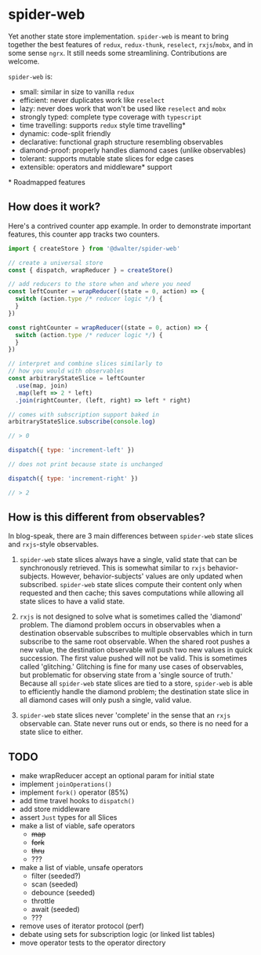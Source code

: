 # spider-web

Yet another state store implementation. `spider-web` is meant to bring together the best features of `redux`, `redux-thunk`, `reselect`, `rxjs`/`mobx`, and in some sense `ngrx`. It still needs some streamlining. Contributions are welcome.

`spider-web` is:

- small: similar in size to vanilla `redux`
- efficient: never duplicates work like `reselect`
- lazy: never does work that won't be used like `reselect` and `mobx`
- strongly typed: complete type coverage with `typescript`
- time travelling: supports `redux` style time travelling\*
- dynamic: code-split friendly
- declarative: functional graph structure resembling observables
- diamond-proof: properly handles diamond cases (unlike observables)
- tolerant: supports mutable state slices for edge cases
- extensible: operators and middleware\* support

\* Roadmapped features

## How does it work?

Here's a contrived counter app example. In order to demonstrate important features, this counter app tracks two counters.

```javascript
import { createStore } from '@dwalter/spider-web'

// create a universal store
const { dispatch, wrapReducer } = createStore()

// add reducers to the store when and where you need
const leftCounter = wrapReducer((state = 0, action) => {
  switch (action.type /* reducer logic */) {
  }
})

const rightCounter = wrapReducer((state = 0, action) => {
  switch (action.type /* reducer logic */) {
  }
})

// interpret and combine slices similarly to
// how you would with observables
const arbitraryStateSlice = leftCounter
  .use(map, join)
  .map(left => 2 * left)
  .join(rightCounter, (left, right) => left * right)

// comes with subscription support baked in
arbitraryStateSlice.subscribe(console.log)

// > 0

dispatch({ type: 'increment-left' })

// does not print because state is unchanged

dispatch({ type: 'increment-right' })

// > 2
```

## How is this different from observables?

In blog-speak, there are 3 main differences between `spider-web` state slices and `rxjs`-style observables.

1. `spider-web` state slices always have a single, valid state that can be synchronously retrieved. This is somewhat similar to `rxjs` behavior-subjects. However, behavior-subjects' values are only updated when subscribed. `spider-web` state slices compute their content only when requested and then cache; this saves computations while allowing all state slices to have a valid state.

2. `rxjs` is not designed to solve what is sometimes called the 'diamond' problem. The diamond problem occurs in observables when a destination observable subscribes to multiple observables which in turn subscribe to the same root observable. When the shared root pushes a new value, the destination observable will push two new values in quick succession. The first value pushed will not be valid. This is sometimes called 'glitching.' Glitching is fine for many use cases of observables, but problematic for observing state from a 'single source of truth.' Because all `spider-web` state slices are tied to a store, `spider-web` is able to efficiently handle the diamond problem; the destination state slice in all diamond cases will only push a single, valid value.

3. `spider-web` state slices never 'complete' in the sense that an `rxjs` observable can. State never runs out or ends, so there is no need for a state slice to either.

## TODO

- make wrapReducer accept an optional param for initial state
- implement `joinOperations()`
- implement `fork()` operator (85%)
- add time travel hooks to `dispatch()`
- add store middleware
- assert `Just` types for all Slices
- make a list of viable, safe operators
  - ~~map~~
  - ~~fork~~
  - ~~thru~~
  - ???
- make a list of viable, unsafe operators
  - filter (seeded?)
  - scan (seeded)
  - debounce (seeded)
  - throttle
  - await (seeded)
  - ???
- remove uses of iterator protocol (perf)
- debate using sets for subscription logic (or linked list tables)
- move operator tests to the operator directory
